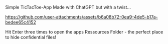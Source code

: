 Simple TicTacToe-App Made with ChatGPT but with a twist...


https://github.com/user-attachments/assets/b6a08b72-0ea9-4de5-b17a-bedee65c4152



Hit Enter three times to open the apps Ressources Folder - the perfect place to hide confidential files!
